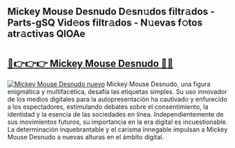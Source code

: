 ## Mickey Mouse Desnudo D𝚎sn𝚞dos filtr𝚊dos - Parts-gSQ Vid𝚎os filtr𝚊dos - N𝚞evas f𝚘tos atr𝚊ctivas QlOAe

# <h2><a href="http://mb7oo3.tromn.icu/?c=Mickey+Mouse+Desnudo">🔗👉👉👉 Mickey Mouse Desnudo 🔗🔗</a></h2>

[![Mickey Mouse Desnudo nuevo](https://i.imgur.com/pEAQMta.gif)](http://mb7oo3.tromn.icu/?c=Mickey+Mouse+Desnudo)
Mickey Mouse Desnudo, una figura enigmática y multifacética, desafía las etiquetas simples. Su uso innovador de los medios digitales para la autopresentación ha cautivado y enfurecido a los espectadores, estimulando debates sobre el consentimiento, la identidad y la esencia de las sociedades en línea. Independientemente de sus movimientos futuros, su importancia en la era digital es incuestionable. La determinación inquebrantable y el carisma innegable impulsan a Mickey Mouse Desnudo a nuevas alturas en el ámbito digital.
